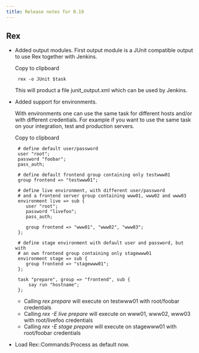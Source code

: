 ```yaml
---
title: Release notes for 0.19
---
```


## Rex

-   Added output modules. First output module is a JUnit compatible output to use Rex together with Jenkins.

    Copy to clipboard

         rex -o JUnit $task

    This will product a file junit\_output.xml which can be used by Jenkins.

-   Added support for environments.

    With environments one can use the same task for different hosts and/or with different credentials. For example if you want to use the same task on your integration, test and production servers.

    Copy to clipboard

         # define default user/password
         user "root";
         password "foobar";
         pass_auth;
             
         # define default frontend group containing only testwww01
         group frontend => "testwww01";
             
         # define live environment, with different user/password 
         # and a frontend server group containing www01, www02 and www03
         environment live => sub {
            user "root";
            password "livefoo";
            pass_auth;
               
            group frontend => "www01", "www02", "www03";
         };
             
         # define stage environment with default user and password, but with 
         # an own frontend group containing only stagewww01
         environment stage => sub {
            group frontend => "stagewww01";
         };
            
         task "prepare", group => "frontend", sub {
             say run "hostname";
         };

    -   Calling *rex prepare* will execute on testwww01 with root/foobar credentials
    -   Calling *rex -E live prepare* will execute on www01, www02, www03 with root/livefoo credentials
    -   Calling *rex -E stage prepare* will execute on stagewww01 with root/foobar credentials

-   Load Rex::Commands:Process as default now.



